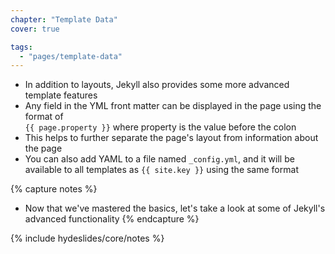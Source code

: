 ```yaml
---
chapter: "Template Data"
cover: true

tags:
  - "pages/template-data"
---
```


* In addition to layouts, Jekyll also provides some more advanced template features
* Any field in the YML front matter can be displayed in the page using the format of <br /><code>&#123;{ page.property }}</code> where property is the value before the colon
* This helps to further separate the page's layout from information about the page
* You can also add YAML to a file named `_config.yml`, and it will be available to all templates as <code>&#123;{ site.key }}</code> using the same format

{% capture notes %}
* Now that we've mastered the basics, let's take a look at some of Jekyll's advanced functionality
{% endcapture %}

{% include hydeslides/core/notes %}
